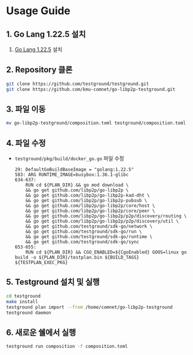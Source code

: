 
# Usage Guide

## 1. Go Lang 1.22.5 설치
1. [Go Lang 1.22.5](https://golang.org/dl/) 설치

## 2. Repository 클론
```sh
git clone https://github.com/testground/testground.git
git clone https://github.com/kmu-comnet/go-libp2p-testground.git
```

## 3. 파일 이동
```sh
mv go-libp2p-testground/composition.toml testground/composition.toml
```

## 4. 파일 수정
- `testground/pkg/build/docker_go.go` 파일 수정

  ```plaintext
  29: DefaultGoBuildBaseImage = "golang:1.22.5"
  583: ARG RUNTIME_IMAGE=busybox:1.36.1-glibc
  634-637: 
      RUN cd ${PLAN_DIR} && go mod download \
      && go get github.com/libp2p/go-libp2p \
      && go get github.com/libp2p/go-libp2p-kad-dht \
      && go get github.com/libp2p/go-libp2p-pubsub \
      && go get github.com/libp2p/go-libp2p/core/host \
      && go get github.com/libp2p/go-libp2p/core/peer \
      && go get github.com/libp2p/go-libp2p/p2p/discovery/routing \
      && go get github.com/libp2p/go-libp2p/p2p/discovery/util \
      && go get github.com/testground/sdk-go/network \
      && go get github.com/testground/sdk-go/run \
      && go get github.com/testground/sdk-go/runtime \
      && go get github.com/testground/sdk-go/sync
  653-655:
      RUN cd ${PLAN_DIR} && CGO_ENABLED=${CgoEnabled} GOOS=linux go build -o ${PLAN_DIR}/testplan.bin ${BUILD_TAGS} ${TESTPLAN_EXEC_PKG}
  ```

## 5. Testground 설치 및 실행
```sh
cd testground
make install
testground plan import --from /home/comnet/go-libp2p-testground
testground daemon
```

## 6. 새로운 쉘에서 실행
```sh
testground run composition -f composition.toml
```
